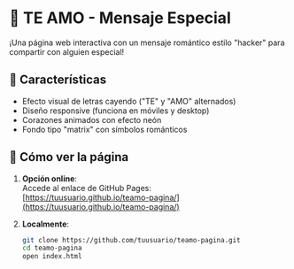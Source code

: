 # 💖 TE AMO - Mensaje Especial

¡Una página web interactiva con un mensaje romántico estilo "hacker" para compartir con alguien especial!

## 🌟 Características
- Efecto visual de letras cayendo ("TE" y "AMO" alternados)
- Diseño responsive (funciona en móviles y desktop)
- Corazones animados con efecto neón
- Fondo tipo "matrix" con símbolos románticos

## 🚀 Cómo ver la página
1. **Opción online**:  
   Accede al enlace de GitHub Pages:  
   [https://tuusuario.github.io/teamo-pagina/](https://tuusuario.github.io/teamo-pagina/)

2. **Localmente**:
   ```bash
   git clone https://github.com/tuusuario/teamo-pagina.git
   cd teamo-pagina
   open index.html
